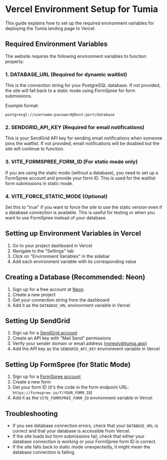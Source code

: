 # Vercel Environment Setup for Tumia

This guide explains how to set up the required environment variables for deploying the Tumia landing page to Vercel.

## Required Environment Variables

The website requires the following environment variables to function properly:

### 1. DATABASE_URL (Required for dynamic waitlist)

This is the connection string for your PostgreSQL database. If not provided, the site will fall back to a static mode using FormSpree for form submissions.

Example format:
```
postgresql://username:password@host:port/database
```

### 2. SENDGRID_API_KEY (Required for email notifications)

This is your SendGrid API key for sending email notifications when someone joins the waitlist. If not provided, email notifications will be disabled but the site will continue to function.

### 3. VITE_FORMSPREE_FORM_ID (For static mode only)

If you are using the static mode (without a database), you need to set up a FormSpree account and provide your form ID. This is used for the waitlist form submissions in static mode.

### 4. VITE_FORCE_STATIC_MODE (Optional)

Set this to "true" if you want to force the site to use the static version even if a database connection is available. This is useful for testing or when you want to use FormSpree instead of your database.

## Setting up Environment Variables in Vercel

1. Go to your project dashboard in Vercel
2. Navigate to the "Settings" tab
3. Click on "Environment Variables" in the sidebar
4. Add each environment variable with its corresponding value

## Creating a Database (Recommended: Neon)

1. Sign up for a free account at [Neon](https://neon.tech/)
2. Create a new project
3. Get your connection string from the dashboard
4. Add it as the `DATABASE_URL` environment variable in Vercel

## Setting Up SendGrid

1. Sign up for a [SendGrid account](https://sendgrid.com/)
2. Create an API key with "Mail Send" permissions
3. Verify your sender domain or email address (noreply@tumia.app)
4. Add the API key as the `SENDGRID_API_KEY` environment variable in Vercel

## Setting Up FormSpree (for Static Mode)

1. Sign up for a [FormSpree account](https://formspree.io/)
2. Create a new form
3. Get your form ID (it's the code in the form endpoint URL: `https://formspree.io/f/YOUR_FORM_ID`)
4. Add it as the `VITE_FORMSPREE_FORM_ID` environment variable in Vercel

## Troubleshooting

- If you see database connection errors, check that your `DATABASE_URL` is correct and that your database is accessible from Vercel.
- If the site loads but form submissions fail, check that either your database connection is working or your FormSpree form ID is correct.
- If the site falls back to static mode unexpectedly, it might mean the database connection is failing.